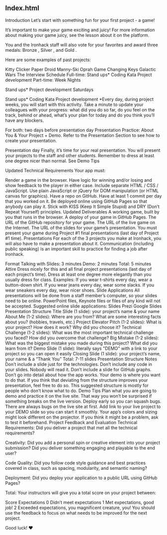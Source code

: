 <h2>Index.html</h2>Introduction
Let’s start with something fun for your first project - a game!

It’s important to make your game exciting and juicy! For more information about making your game juicy, see the lesson about it on the platform.

You and the Ironhack staff will also vote for your favorites and award three medals: Bronze , Silver , and Gold .

Here are some examples of past projects:

Kitty Clicker
Paper Droid
Manny-Ski
Oprah Game
Changing Keys
Galactic Wars
The Interview
Schedule
Full-time:
Stand ups*
Coding Kata
Project development
Part-time:
Week Nights

Stand ups*
Project development
Saturdays

Stand ups*
Coding Kata
Project development
*Every day, during project weeks, you will start with this activity. Take a minute to update your colleagues with your progress: what did you do so far, do you feel on the track, behind or ahead, what’s your plan for today and do you think you’ll have any blockers.

For both: two days before presentation day
Presentation Practice: About You & Your Project + Demo. Refer to the Presentation Section to see how to create your presentation.

Presentation day
Finally, it’s time for your real presentation. You will present your projects to the staff and other students. Remember to dress at least one degree nicer than normal. See Demo Tips

Updated Technical Requirements
Your app must:

Render a game in the browser.
Have logic for winning and/or losing
and show feedback to the player in either case.
Include separate HTML / CSS / JavaScript.
Use plain JavaScript or jQuery for DOM manipulation
(or HTML canvas for graphics).
Have a repo on GitHub.
Have at least 1 commit per day that you worked on it.
Be deployed online using GitHub Pages so that anybody can play it.
Stick with KISS (Keep It Simple Stupid) and DRY (Don’t Repeat Yourself) principles.
Updated Deliverables
A working game, built by you that runs in the browser.
A deploy of your game in GitHub Pages.
The URL of the GitHub repository for your game.
The URL of the live game on the Internet.
The URL of the slides for your game’s presentation.
You must present your game during Project #1 final presentations (last day of Project #1 time).
Presentations
For each of the 3 projects you make at Ironhack, you will also have to make a presentation about it. Communication (including public speaking) is an important skill to practice for finding a job after Ironhack.

Format
Talking with Slides: 3 minutes
Demo: 2 minutes
Total: 5 minutes
Attire
Dress nicely for this and all final project presentations
(last day of each project’s time).
Dress at least one degree more elegantly than you usually dress for class.
Examples:
If you wear t-shirts every day, wear a button-down shirt.
If you wear jeans every day, wear some slacks.
If you wear sneakers every day, wear nicer shoes.
Slide Applications
All presentations will be done from a staff member’s computer, so your slides need to be online.
PowerPoint files, Keynote files or files of any kind will not be accepted.
Suggested online slide applications:
Slides
Prezi
Google Slides
Presentation Structure
Title Slide (1 slide): your project’s name & your name
About Me (1-2 slides):
Where are you from?
What are some interesting facts about you? (hobbies, travels, etc.)
Project Elevator Pitch (1-2 slides):
What is your project?
How does it work?
Why did you choose it?
Technical Challenge (1-2 slides):
What was the most important technical challenge you faced?
How did you overcome that challenge?
Big Mistake (1-2 slides):
What was the biggest mistake you made during this project?
What did you learn from it?
Demo Slide (1 slide): literally says "DEMO"
with a link to your project so you can open it easily
Closing Slide (1 slide): your project’s name, your name & a “Thank You”
Total: 7-11 slides
Presentation Structure Notes
Don’t include a slide just for the technologies.
Don’t include any code in your slides. Nobody will read it.
Don’t include a slide for GitHub graphs.
Don’t go into detail about how the app works. Your demo is where you want to do that.
If you think that deviating from the structure improves your presentation, feel free to do so. This suggested structure is mostly for people who don’t know what to do.
Demo Tips
Plan what you are going to demo and practice it on the live site. That way you won’t be surprised if something breaks on the live version.
Deploy early so you can squash bugs. There are always bugs on the live site at first.
Add link to your live project to your DEMO slide so you can start it smoothly.
Your app’s colors and sizing might look different on the projector. If you think it might be a problem, ask to test it beforehand.
Project Feedback and Evaluation
Technical Requirements: Did you deliver a project that met all the technical requirements?

Creativity: Did you add a personal spin or creative element into your project submission? Did you deliver something engaging and playable to the end user?

Code Quality: Did you follow code style guidance and best practices covered in class, such as spacing, modularity, and semantic naming?

Deployment: Did you deploy your application to a public URL using GitHub Pages?

Total: Your instructors will give you a total score on your project between:

Score	Expectations
0	Didn’t meet expectations
1	Met expectations, good job!
2	Exceeded expectations, you magnificent creature, you!
You should use the feedback to focus on what needs to be improved for the next project.

Good luck! :heart:
